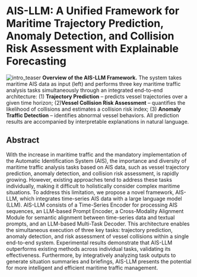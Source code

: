 # AIS-LLM: A Unified Framework for Maritime Trajectory Prediction, Anomaly Detection, and Collision Risk Assessment with Explainable Forecasting

![intro_teaser](/hbp001.github.io/assets/Intro_teaser.png)
**Overview of the AIS-LLM Framework.** The system takes maritime AIS data as input (left) and performs three key maritime traffic analysis tasks simultaneously through an integrated end-to-end architecture: (1) **Trajectory Prediction** – predicts vessel trajectories over a given time horizon; (2)**Vessel Collision Risk Assessment** – quantifies the likelihood of collisions and estimates a collision risk index; (3) **Anomaly Traffic Detection** – identifies abnormal vessel behaviors. All prediction results are accompanied by interpretable explanations in natural language.

## Abstract
With the increase in maritime traffic and the mandatory implementation of the Automatic Identification System (AIS), the importance and diversity of maritime traffic analysis tasks based on AIS data, such as vessel trajectory prediction, anomaly detection, and collision risk assessment, is rapidly growing. However, existing approaches tend to address these tasks individually, making it difficult to holistically consider complex maritime situations. To address this limitation, we propose a novel framework, AIS-LLM, which integrates time-series AIS data with a large language model (LLM). AIS-LLM consists of a Time-Series Encoder for processing AIS sequences, an LLM-based Prompt Encoder, a Cross-Modality Alignment Module for semantic alignment between time-series data and textual prompts, and an LLM-based Multi-Task Decoder. This architecture enables the simultaneous execution of three key tasks: trajectory prediction, anomaly detection, and risk assessment of vessel collisions within a single end-to-end system. Experimental results demonstrate that AIS-LLM outperforms existing methods across individual tasks, validating its effectiveness. Furthermore, by integratively analyzing task outputs to generate situation summaries and briefings, AIS-LLM presents the potential for more intelligent and efficient maritime traffic management.
